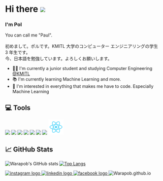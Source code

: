 # Hi there <img src="https://media.giphy.com/media/hvRJCLFzcasrR4ia7z/giphy.gif" width="30px"/>
### I'm Pol 
You can call me "Paul".
<br/>
<br/>初めまして。ポルです。KMITL 大学のコンピューター エンジニアリングの学生 3 年生です。
<br/>今、日本語を勉強しています。よろしくお願いします。
- 🧑🏻 I'm currently a junior student and studying Computer Engineering [@KMITL](https://www.kmitl.ac.th/en)
- 📚 I'm currently learning Machine Learning and more.
- 🌟 I'm interested in everything that makes me have to code. Especially Machine Learning
<div>
  <h2> 💻 Tools</h3>
  <img src="https://avatars.githubusercontent.com/u/21206976?s=200&v=4" width="50px" />
  <img src="https://numpy.org/images/logo.svg" width="50px" />
  <img src="https://avatars.githubusercontent.com/u/215947?s=200&v=4" width="50px" />
  <img src="https://avatars.githubusercontent.com/u/15658638?s=200&v=4" width="50px" />
  <img src="https://avatars.githubusercontent.com/u/365630?s=200&v=4" width="50px" />
  <img src="https://seaborn.pydata.org/_images/logo-mark-lightbg.svg" width="50px" />
  <img src="https://upload.wikimedia.org/wikipedia/commons/thumb/3/38/Jupyter_logo.svg/1200px-Jupyter_logo.svg.png" width="50px" />
  <img src="https://raw.githubusercontent.com/github/explore/80688e429a7d4ef2fca1e82350fe8e3517d3494d/topics/react/react.png" width="50px" />
  
  
  
</div>

## 📈 GitHub Stats

<div>

![Warapob's GitHub stats](https://github-readme-stats.vercel.app/api?username=Warapob&show_icons=true&card_width=400&hide_border=true&theme=github_dark)
[![Top Langs](https://github-readme-stats.vercel.app/api/top-langs/?username=Warapob&layout=compact&theme=github_dark&hide_border=true&card_width=300&langs_count=8)](https://github.com/Watanai1245/github-readme-stats)
  
</div>
<div>
  <a href="https://www.instagram.com/pol_warapob/" target="_blank">
    <img src="https://img.shields.io/static/v1?message=Instagram&logo=instagram&label=&color=E4405F&logoColor=white&labelColor=&style=for-the-badge" height="25" alt="instagram logo"  />
  </a>
  <a href "https://www.linkedin.com/in/warapob-keatkongsang-57a871249/" target="_blank">
    <img src="https://img.shields.io/static/v1?message=LinkedIn&logo=linkedin&label=&color=0077B5&logoColor=white&labelColor=&style=for-the-badge" height="25" alt="linkedin logo"  />
  </a>
  <a href="https://web.facebook.com/warapob.keatkongsang" target="_blank">
    <img src="https://img.shields.io/static/v1?message=Facebook&logo=facebook&label=&color=1877F2&logoColor=white&labelColor=&style=for-the-badge" height="25" alt="facebook logo"  />
  </a>
  <img src="https://komarev.com/ghpvc/?username=Warapob&label=Views&color=blue&style=for-the-badge" height="25" alt="Warapob.github.io" />
  
</div>












<!--
**Palapolla/Palapolla** is a ✨ _special_ ✨ repository because its `README.md` (this file) appears on your GitHub profile.

Here are some ideas to get you started:

- 🔭 I’m currently working on ...
- 🌱 I’m currently learning ...
- 👯 I’m looking to collaborate on ...
- 🤔 I’m looking for help with ...
- 💬 Ask me about ...
- 📫 How to reach me: ...
- 😄 Pronouns: ...
- ⚡ Fun fact: ...
I'm interested in everything that makes me have to code. But, there isn't one in particular just for now.
![Alt Text](https://media1.giphy.com/media/u2pmTWUi0MXjyrMaVj/giphy.gif?cid=ecf05e47t7kx18ffud6ac45jk3myg930d5r204wru2hiefvg&rid=giphy.gif&ct=g)


[![Warapob's summary](https://github-profile-summary-cards.vercel.app/api/cards/profile-details?username=Warapob&theme=github_dark)](https://github.com/vn7n24fzkq/github-profile-summary-cards-example/tree/master/profile-summary-card-output)
![Warapob's lang](https://github-profile-summary-cards.vercel.app/api/cards/repos-per-language?username=Warapob&theme=github_dark)
![Warapob's productive time](https://github-profile-summary-cards.vercel.app/api/cards/productive-time?username=Warapob&theme=github_dark)

-->

